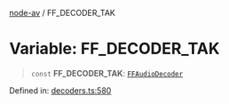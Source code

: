 [node-av](../globals.md) / FF\_DECODER\_TAK

# Variable: FF\_DECODER\_TAK

> `const` **FF\_DECODER\_TAK**: [`FFAudioDecoder`](../type-aliases/FFAudioDecoder.md)

Defined in: [decoders.ts:580](https://github.com/seydx/av/blob/f8631fc881b394300b1479f511d55cf1c370a87f/src/constants/decoders.ts#L580)
